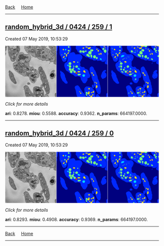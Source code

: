 
[Back](..)&nbsp;&nbsp;&nbsp;&nbsp;&nbsp;[Home](https://leapmanlab.github.io/snapshots)

---

<div class="summary"><a href="1"><h2>random_hybrid_3d / 0424 / 259 / 1</h2></a><p>Created 07 May 2019, 10:53:29
</p><a href="1"><img src="1/media/summary.png" align="center"></a><p>
<i>Click for more details</i>
</p></div>

**ari**: 0.8278. **miou**: 0.5588. **accuracy**: 0.9362. **n_params**: 664197.0000. 

---

<div class="summary"><a href="0"><h2>random_hybrid_3d / 0424 / 259 / 0</h2></a><p>Created 07 May 2019, 10:53:29
</p><a href="0"><img src="0/media/summary.png" align="center"></a><p>
<i>Click for more details</i>
</p></div>

**ari**: 0.8293. **miou**: 0.4908. **accuracy**: 0.9369. **n_params**: 664197.0000. 

---

[Back](..)&nbsp;&nbsp;&nbsp;&nbsp;&nbsp;[Home](https://leapmanlab.github.io/snapshots)

---
